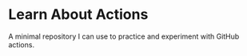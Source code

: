 # Learn About Actions

A minimal repository I can use to practice and experiment with GitHub actions.
